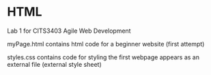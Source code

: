 # HTML

Lab 1 for CITS3403 Agile Web Development

myPage.html contains html code for a beginner website (first attempt)

styles.css contains code for styling the first webpage
appears as an external file (external style sheet)